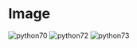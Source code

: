 # Image

![python70](https://user-images.githubusercontent.com/84230279/126892235-014ab069-296b-4f84-ac40-e9f5a88b557b.PNG)
![python72](https://user-images.githubusercontent.com/84230279/126892237-b00d45d3-af3e-45e5-b389-058cd5187774.PNG)
![python73](https://user-images.githubusercontent.com/84230279/126892238-071e69cb-0d7c-40ba-ae0f-d702478e67aa.PNG)
